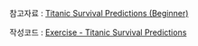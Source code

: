 참고자료 : [Titanic Survival Predictions (Beginner)](https://www.kaggle.com/code/nadintamer/titanic-survival-predictions-beginner)

작성코드 : [Exercise - Titanic Survival Predictions](https://www.kaggle.com/code/every1218/exercise-titanic-survival-predictions)
